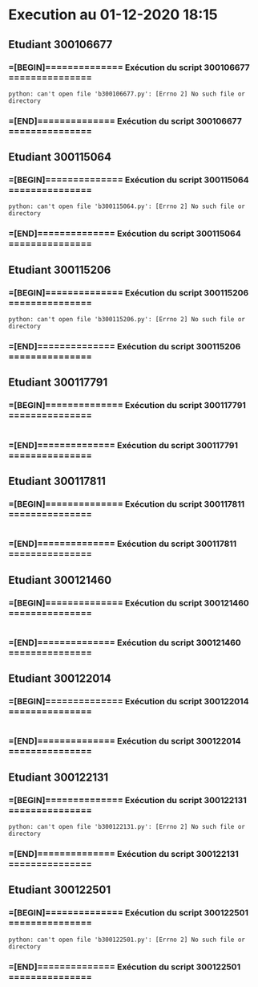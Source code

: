# Execution au 01-12-2020 18:15

## Etudiant 300106677 
###  =[BEGIN]============== Exécution du script 300106677 =============== 
```
python: can't open file 'b300106677.py': [Errno 2] No such file or directory
```
###  =[END]============== Exécution du script 300106677 =============== 

## Etudiant 300115064 
###  =[BEGIN]============== Exécution du script 300115064 =============== 
```
python: can't open file 'b300115064.py': [Errno 2] No such file or directory
```
###  =[END]============== Exécution du script 300115064 =============== 

## Etudiant 300115206 
###  =[BEGIN]============== Exécution du script 300115206 =============== 
```
python: can't open file 'b300115206.py': [Errno 2] No such file or directory
```
###  =[END]============== Exécution du script 300115206 =============== 

## Etudiant 300117791 
###  =[BEGIN]============== Exécution du script 300117791 =============== 
```
```
###  =[END]============== Exécution du script 300117791 =============== 

## Etudiant 300117811 
###  =[BEGIN]============== Exécution du script 300117811 =============== 
```
```
###  =[END]============== Exécution du script 300117811 =============== 

## Etudiant 300121460 
###  =[BEGIN]============== Exécution du script 300121460 =============== 
```
```
###  =[END]============== Exécution du script 300121460 =============== 

## Etudiant 300122014 
###  =[BEGIN]============== Exécution du script 300122014 =============== 
```
```
###  =[END]============== Exécution du script 300122014 =============== 

## Etudiant 300122131 
###  =[BEGIN]============== Exécution du script 300122131 =============== 
```
python: can't open file 'b300122131.py': [Errno 2] No such file or directory
```
###  =[END]============== Exécution du script 300122131 =============== 

## Etudiant 300122501 
###  =[BEGIN]============== Exécution du script 300122501 =============== 
```
python: can't open file 'b300122501.py': [Errno 2] No such file or directory
```
###  =[END]============== Exécution du script 300122501 =============== 
